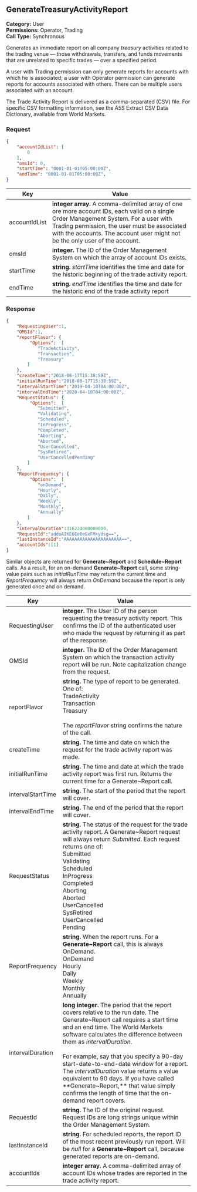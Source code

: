 ﻿## GenerateTreasuryActivityReport

**Category:** User<br />
**Permissions:** Operator, Trading<br />
**Call Type:** Synchronous

Generates an immediate report on all company *treasury* activities related to the trading venue — those withdrawals, transfers, and funds movements that are unrelated to specific trades — over a specified period. 

A user with Trading permission can only generate reports for accounts with which he is associated; a user with Operator permission can generate reports for accounts associated with others. There can be multiple users associated with an account.

The Trade Activity Report is delivered as a comma-separated (CSV) file. For specific CSV formatting information, see the A5S Extract CSV Data Dictionary, available from World Markets.

### Request

```json
{
	"accountIdList": [
		0
	],
	"omsId": 0,
	"startTime": "0001-01-01T05:00:00Z",
	"endTime": "0001-01-01T05:00:00Z",
}
```

| Key           | Value                                                        |
| ------------- | ------------------------------------------------------------ |
| accountIdList | **integer array.** A comma-delimited array of one ore more account IDs, each valid on a single Order Management System. For a user with Trading permission, the user must be associated with the accounts. The account user might not be the only user of the account. |
| omsId         | **integer.** The ID of the Order Management System on which the array of account IDs exists. |
| startTime     | **string.**  *startTime* identifies the time and date for the historic beginning of the trade activity report. |
| endTime       | **string.**  *endTime* identifies the time and date for the historic end of the trade activity report |

### Response

```json
{
    "RequestingUser":1,
    "OMSId":1,
    "reportFlavor": {
		 "Options":  [
			"TradeActivity",
			"Transaction",
			"Treasury"
		] 
	},
    "createTime":"2018-08-17T15:38:59Z",
    "initialRunTime":"2018-08-17T15:38:59Z",
    "intervalStartTime":"2019-04-10T04:00:00Z",
    "intervalEndTime":"2020-04-10T04:00:00Z",
    "RequestStatus": {
		 "Options":  [
			"Submitted",
			"Validating",
			"Scheduled",
			"InProgress",
			"Completed",
			"Aborting",
			"Aborted",
			"UserCancelled",
			"SysRetired",
			"UserCancelledPending"
		] 
	},
    "ReportFrequency": {
		 "Options":  [
			"onDemand",
			"Hourly",
			"Daily",
			"Weekly",
			"Monthly",
			"Annually"
		] 
	},
    "intervalDuration":316224000000000,
    "RequestId":"adduAIKE6Ee0eGxFM+ydsg==",
    "lastInstanceId":"AAAAAAAAAAAAAAAAAAAAAA==",
    "accountIds":[1]
}
```

Similar objects are returned for **Generate~Report** and **Schedule~Report** calls. As a result, for an on-demand **Generate~Report** call, some string-value pairs such as *initialRunTime* may return the current time and *ReportFrequency* will always return *OnDemand* because the report is only generated once and on demand.

| Key               | Value                                                        |
| ----------------- | ------------------------------------------------------------ |
| RequestingUser    | **integer.** The User ID of the person requesting the treasury activity report. This confirms the ID of the authenticated user who made the request by returning it as part of the response. |
| OMSId             | **integer.** The ID of the Order Management System on which the transaction activity report will be run. Note capitalization change from the request. |
| reportFlavor      | **string.** The type of report to be generated. One of:<br />TradeActivity<br />Transaction<br />Treasury<br /><br />The *reportFlavor* string confirms the nature of the call. |
| createTime        | **string.** The time and date on which the request for the trade activity report was made. |
| initialRunTime    | **string.**  The time and date at which the trade activity report was first run. Returns the current time for a Generate~Report call. |
| intervalStartTime | **string.** The start of the period that the report will cover. |
| intervalEndTime   | **string.** The end of the period that the report will cover. |
| RequestStatus     | **string.** The status of the request for the trade activity report. A Generate~Report request will always return *Submitted*. Each request returns one of:<br />Submitted<br />Validating<br />Scheduled<br />InProgress<br />Completed<br />Aborting<br />Aborted<br />UserCancelled<br />SysRetired<br />UserCancelled<br />Pending |
| ReportFrequency   | **string.** When the report runs. For a **Generate~Report** call, this is always OnDemand.<br />OnDemand<br />Hourly<br />Daily<br />Weekly<br />Monthly<br />Annually |
| intervalDuration  | **long integer.** The period that the report covers relative to the run date. The Generate~Report call requires a start time and an end time. The World Markets  software calculates the difference between them as *intervalDuration*. <br /><br />For example, say that you specify a 90-day start-date-to-end-date window for a report. The *intervalDuration* value returns a value equivalent to 90 days. If you have called **Generate~Report,** that value simply confirms the length of time that the on-demand report covers. |
| RequestId         | **string.** The ID of the original request. Request IDs are long strings unique within the Order Management System. |
| lastInstanceId    | **string.** For scheduled reports, the report ID of the most recent previously run report. Will be *null* for a **Generate~Report** call, because generated reports are on-demand. |
| accountIds        | **integer array.** A comma-delimited array of account IDs whose trades are reported in the trade activity report. |


